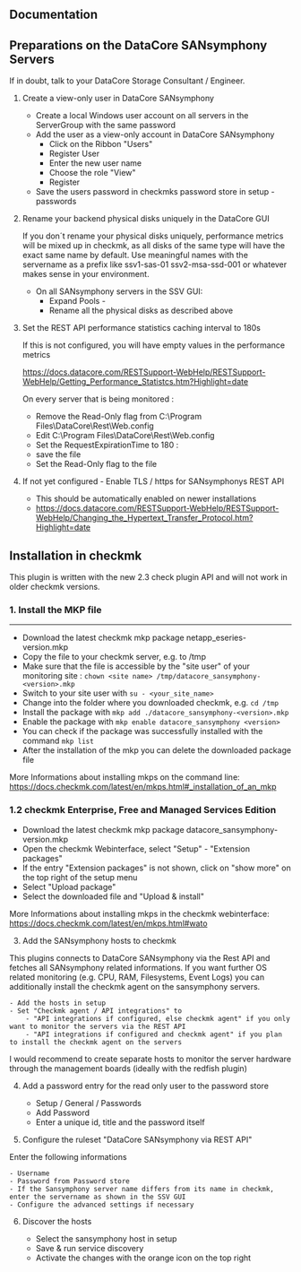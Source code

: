 Documentation
-------------

Preparations on the DataCore SANsymphony Servers
------------------------------------------------

If in doubt, talk to your DataCore Storage Consultant / Engineer.

1. Create a view-only user in DataCore SANsymphony

    - Create a local Windows user account on all servers in the ServerGroup with the same password
    - Add the user as a view-only account in DataCore SANsymphony
        - Click on the Ribbon "Users"
        - Register User
        - Enter the new user name
        - Choose the role "View"
        - Register
    - Save the users password in checkmks password store in setup - passwords

2. Rename your backend physical disks uniquely in the DataCore GUI

    If you don´t rename your physical disks uniquely, performance metrics will be mixed up in checkmk, as all disks of the same type will have the exact same name by default.
    Use meaningful names with the servername as a prefix like
        ssv1-sas-01
        ssv2-msa-ssd-001 
    or whatever makes sense in your environment.
    
    - On all SANsymphony servers in the SSV GUI:
        - Expand Pools - <Your Disk Pool>
        - Rename all the physical disks as described above
    
3. Set the REST API performance statistics caching interval to 180s

    If this is not configured, you will have empty values in the performance metrics

    https://docs.datacore.com/RESTSupport-WebHelp/RESTSupport-WebHelp/Getting_Performance_Statistcs.htm?Highlight=date
    
    On every server that is being monitored :
    - Remove the Read-Only flag from C:\Program Files\DataCore\Rest\Web.config
    - Edit C:\Program Files\DataCore\Rest\Web.config
    - Set the RequestExpirationTime to 180 : <add key="RequestExpirationTime" value="180"/>
    - save the file
    - Set the Read-Only flag to the file

4. If not yet configured - Enable TLS / https for SANsymphonys REST API

    - This should be automatically enabled on newer installations
    - https://docs.datacore.com/RESTSupport-WebHelp/RESTSupport-WebHelp/Changing_the_Hypertext_Transfer_Protocol.htm?Highlight=date


Installation in checkmk
-----------------------

This plugin is written with the new 2.3 check plugin API and will not work in older checkmk versions.

### 1. Install the MKP file
---------------------------

- Download the latest checkmk mkp package netapp_eseries-version.mkp
- Copy the file to your checkmk server, e.g. to /tmp
- Make sure that the file is accessible by the "site user" of your monitoring site : `chown <site name> /tmp/datacore_sansymphony-<version>.mkp`
- Switch to your site user with `su - <your_site_name>`
- Change into the folder where you downloaded checkmk, e.g. `cd /tmp`
- Install the package with `mkp add ./datacore_sansymphony-<version>.mkp`
- Enable the package with `mkp enable datacore_sansymphony <version>`
- You can check if the package was successfully installed with the command `mkp list`
- After the installation of the mkp you can delete the downloaded package file

More Informations about installing mkps on the command line:
https://docs.checkmk.com/latest/en/mkps.html#_installation_of_an_mkp

### 1.2 checkmk Enterprise, Free and Managed Services Edition

- Download the latest checkmk mkp package datacore_sansymphony-version.mkp
- Open the checkmk Webinterface, select "Setup" - "Extension packages"
- If the entry "Extension packages" is not shown, click on "show more" on the top right of the setup menu
- Select "Upload package"
- Select the downloaded file and "Upload & install"

More Informations about installing mkps in the checkmk webinterface:
https://docs.checkmk.com/latest/en/mkps.html#wato


3. Add the SANsymphony hosts to checkmk

This plugins connects to DataCore SANsymphony via the Rest API and fetches all SANsymphony related informations.
If you want further OS related monitoring (e.g. CPU, RAM, Filesystems, Event Logs) you can additionally install the checkmk agent on the sansymphony servers.

    - Add the hosts in setup
    - Set "Checkmk agent / API integrations" to 
        - "API integrations if configured, else checkmk agent" if you only want to monitor the servers via the REST API
        - "API integrations if configured and checkmk agent" if you plan to install the checkmk agent on the servers

I would recommend to create separate hosts to monitor the server hardware through the management boards (ideally with the redfish plugin)

4. Add a password entry for the read only user to the password store
    
    - Setup / General / Passwords
    - Add Password
    - Enter a unique id, title and the password itself

5. Configure the ruleset "DataCore SANsymphony via REST API"

Enter the following informations

    - Username
    - Password from Password store
    - If the Sansymphony server name differs from its name in checkmk, enter the servername as shown in the SSV GUI
    - Configure the advanced settings if necessary

6. Discover the hosts

    - Select the sansymphony host in setup
    - Save & run service discovery
    - Activate the changes with the orange icon on the top right